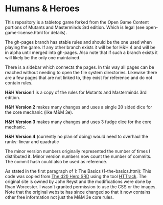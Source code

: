 Humans & Heroes
===============
This repository is a tabletop game forked from the Open Game Content portions of Mutants and Masterminds 3rd edition.
Which is legal (see open-game-license.html for details).

The gh-pages branch has stable rules and should be the one used when playing the game.
If any other branch exists it will be for H&H 4 and will be in alpha until merged into gh-pages.
Also note that if such a branch exists it will likely be the only one maintained.

There is a sidebar which connects the pages. In this way all pages can be reached without needing to open the file system
directories. Likewise there are a few pages that are not linked to, they exist for reference and do not contain rules.

**H&H Version 1** is a copy of the rules for Mutants and Masterminds 3rd edition.

**H&H Version 2** makes many changes and uses a single 20 sided dice for the core mechanic (like M&M 3e).

**H&H Version 3** makes many changes and uses 3 fudge dice for the core mechanic.

**H&H Version 4** (currently no plan of doing) would need to overhaul the ranks: linear and quadratic

The minor version numbers originally represented the number of times I distributed it.
Minor version numbers now count the number of commits. The commit hash could also be used as reference.

As stated in the first paragraph of 1: The Basics (1-the-basics.html):
This code was copied from [The d20 Hero SRD](www.d20herosrd.com) using the tool [HTTrack](http://www.httrack.com/).
The original site is owned by John Reyst and the modifications were done by Ryan Worcester.
I wasn't granted permission to use the CSS or the images.
Note that the original website has since changed so that it now contains other free information not just the M&M 3e core rules.

